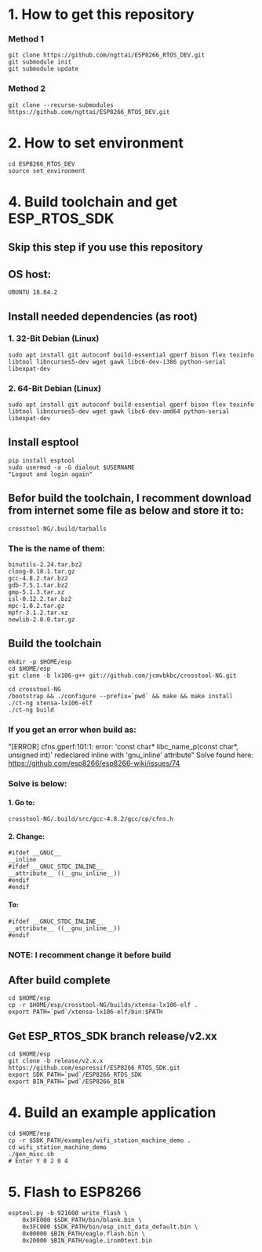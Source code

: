# 1. How to get this repository
### Method 1
	git clone https://github.com/ngttai/ESP8266_RTOS_DEV.git
	git submodule init
	git submodule update
### Method 2
	git clone --recurse-submodules https://github.com/ngttai/ESP8266_RTOS_DEV.git
# 2. How to set environment
	cd ESP8266_RTOS_DEV 
	source set_environment
# 4. Build toolchain and get ESP_RTOS_SDK

## Skip this step if you use this repository
## OS host: 
	UBUNTU 18.04.2

## Install needed dependencies (as root)
### 1. 32-Bit Debian (Linux)
`sudo apt install git autoconf build-essential gperf bison flex texinfo libtool libncurses5-dev wget gawk libc6-dev-i386 python-serial libexpat-dev`
### 2. 64-Bit Debian (Linux)
`sudo apt install git autoconf build-essential gperf bison flex texinfo libtool libncurses5-dev wget gawk libc6-dev-amd64 python-serial libexpat-dev`

## Install esptool
    pip install esptool
    sudo usermod -a -G dialout $USERNAME
    "Logout and login again"

## Befor build the toolchain, I recomment download from internet some file as below and store it to:
    crosstool-NG/.build/tarballs
### The is the name of them:
    binutils-2.24.tar.bz2
    cloog-0.18.1.tar.gz
    gcc-4.8.2.tar.bz2
    gdb-7.5.1.tar.bz2
    gmp-5.1.3.tar.xz
    isl-0.12.2.tar.bz2
    mpc-1.0.2.tar.gz
    mpfr-3.1.2.tar.xz
    newlib-2.0.0.tar.gz

## Build the toolchain
    mkdir -p $HOME/esp
    cd $HOME/esp
    git clone -b lx106-g++ git://github.com/jcmvbkbc/crosstool-NG.git

    cd crosstool-NG
    /bootstrap && ./configure --prefix=`pwd` && make && make install
    ./ct-ng xtensa-lx106-elf
    ./ct-ng build

### If you get an error when build as: 
"[ERROR] cfns.gperf:101:1: error: 'const char* libc_name_p(const char*, unsigned int)' redeclared inline with 'gnu_inline' attribute"
Solve found here: <https://github.com/esp8266/esp8266-wiki/issues/74>

### Solve is below:

#### 1. Go to: 
    crosstool-NG/.build/src/gcc-4.8.2/gcc/cp/cfns.h
#### 2. Change: 

    #ifdef __GNUC__
    __inline
    #ifdef __GNUC_STDC_INLINE__
    __attribute__ ((__gnu_inline__))
    #endif
    #endif

#### To:

    #ifdef __GNUC_STDC_INLINE__
    __attribute__ ((__gnu_inline__))
    #endif

### NOTE: I recomment change it before build

## After build complete

    cd $HOME/esp
    cp -r $HOME/esp/crosstool-NG/builds/xtensa-lx106-elf .
    export PATH=`pwd`/xtensa-lx106-elf/bin:$PATH

## Get ESP_RTOS_SDK branch release/v2.xx

    cd $HOME/esp
    git clone -b release/v2.x.x https://github.com/espressif/ESP8266_RTOS_SDK.git
    export SDK_PATH=`pwd`/ESP8266_RTOS_SDK
    export BIN_PATH=`pwd`/ESP8266_BIN

# 4. Build an example application

    cd $HOME/esp
    cp -r $SDK_PATH/examples/wifi_station_machine_demo .
    cd wifi_station_machine_demo
    ./gen_misc.sh
    # Enter Y 0 2 0 4

# 5. Flash to ESP8266

    esptool.py -b 921600 write_flash \
        0x3FE000 $SDK_PATH/bin/blank.bin \
        0x3FC000 $SDK_PATH/bin/esp_init_data_default.bin \
        0x00000 $BIN_PATH/eagle.flash.bin \
        0x20000 $BIN_PATH/eagle.irom0text.bin
